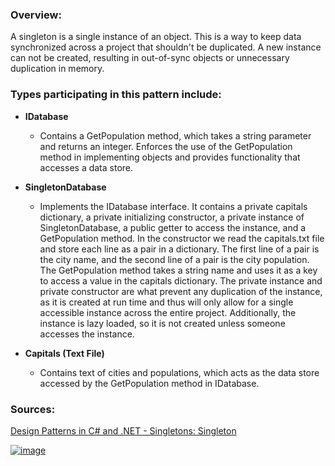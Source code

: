 ### Overview:

A singleton is a single instance of an object. This is a way to keep data synchronized across a project that shouldn't be duplicated. A new instance can not be created, resulting in out-of-sync objects or unnecessary duplication in memory.

### Types participating in this pattern include:

- **IDatabase**
	- Contains a GetPopulation method, which takes a string parameter and returns an integer. Enforces the use of the GetPopulation method in implementing objects and provides functionality that accesses a data store.

- **SingletonDatabase**
	- Implements the IDatabase interface. It contains a private capitals dictionary, a private initializing constructor, a private instance of SingletonDatabase, a public getter to access the instance, and a GetPopulation method. In the constructor we read the capitals.txt file and store each line as a pair in a dictionary. The first line of a pair is the city name, and the second line of a pair is the city population. The GetPopulation method takes a string name and uses it as a key to access a value in the capitals dictionary. The private instance and private constructor are what prevent any duplication of the instance, as it is created at run time and thus will only allow for a single accessible instance across the entire project. Additionally, the instance is lazy loaded, so it is not created unless someone accesses the instance.

- **Capitals (Text File)**
	- Contains text of cities and populations, which acts as the data store accessed by the GetPopulation method in IDatabase.

### Sources:
[Design Patterns in C# and .NET - Singletons: Singleton](https://www.udemy.com/course/design-patterns-csharp-dotnet/)

[![image](https://github.com/nicholasrwx/GangOfFourPatterns/blob/main/Imgs/back-arrow_1f519.png)](https://github.com/nicholasrwx/GangOfFourPatterns/tree/main)